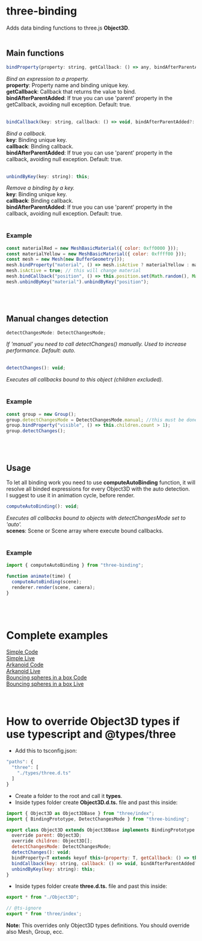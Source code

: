 # three-binding

Adds data binding functions to three.js **Object3D**. 
<br />
<br />

## Main functions

```javascript
bindProperty(property: string, getCallback: () => any, bindAfterParentAdded?: boolean): this;
```
*Bind an expression to a property.* <br />
**property**: Property name and binding unique key. <br />
**getCallback**: Callback that returns the value to bind. <br />
**bindAfterParentAdded**: If true you can use 'parent' property in the getCallback, avoiding null exception. Default: true. 
<br />
<br />

```javascript
bindCallback(key: string, callback: () => void, bindAfterParentAdded?: boolean): this;
```
*Bind a callback.* <br />
**key**: Binding unique key. <br />
**callback**: Binding callback.<br />
**bindAfterParentAdded**: If true you can use 'parent' property in the callback, avoiding null exception. Default: true.
<br />
<br />

```javascript
unbindByKey(key: string): this;
```
*Remove a binding by a key.* <br />
**key**: Binding unique key. <br />
**callback**: Binding callback.<br />
**bindAfterParentAdded**: If true you can use 'parent' property in the callback, avoiding null exception. Default: true.
<br />
<br />

### Example
```javascript
const materialRed = new MeshBasicMaterial({ color: 0xff0000 }));
const materialYellow = new MeshBasicMaterial({ color: 0xffff00 }));
const mesh = new Mesh(new BufferGeometry());
mesh.bindProperty("material", () => mesh.isActive ? materialYellow : materialRed);
mesh.isActive = true; // this will change material
mesh.bindCallback("position", () => this.position.set(Math.random(), Math.random(), Math.random());
mesh.unbindByKey("material").unbindByKey("position");
``` 
<br />
<br />

## Manual changes detection

```javascript
detectChangesMode: DetectChangesMode;
```
*If 'manual' you need to call detectChanges() manually. Used to increase performance. Default: auto.* <br />
<br />

```javascript
detectChanges(): void;
```
*Executes all callbacks bound to this object (children excluded).* <br />
<br />

### Example
```javascript
const group = new Group();
group.detectChangesMode = DetectChangesMode.manual; //this must be done before create any binding for this group.
group.bindProperty("visible", () => this.children.count > 1);
group.detectChanges();
``` 
<br />
<br />

## Usage

To let all binding work you need to use **computeAutoBinding** function, it will resolve all binded expressions for every Object3D with the auto detection. <br />
I suggest to use it in animation cycle, before render.

```javascript
computeAutoBinding(): void;
```
*Executes all callbacks bound to objects with detectChangesMode set to 'auto'.* <br />
**scenes**: Scene or Scene array where execute bound callbacks. <br />
<br />

### Example
```javascript
import { computeAutoBinding } from "three-binding";

function animate(time) {
  computeAutoBinding(scene);
  renderer.render(scene, camera);
}
``` 
<br />
<br />

# Complete examples
[Simple Code](https://github.com/agargaro/three-binding-examples/blob/main/src/simple.ts "Simple Code") <br />
[Simple Live](https://agargaro.github.io/three-binding-examples/simple "Simple Live") <br />
[Arkanoid Code](https://github.com/agargaro/three-binding-examples/blob/main/src/arkanoid.ts "Arkanoid Code") <br />
[Arkanoid Live](https://agargaro.github.io/three-binding-examples/arkanoid "Arkanoid Live") <br />
[Bouncing spheres in a box Code](https://github.com/agargaro/three-binding-examples/blob/main/src/bouncingSpheresInBox.ts "Bouncing spheres in a box Code") <br />
[Bouncing spheres in a box Live](https://agargaro.github.io/three-binding-examples/bouncingSpheresInBox "Bouncing spheres in a box Live") <br />
<br />
<br />

# How to override Object3D types if use typescript and @types/three

+ Add this to tsconfig.json:
```javascript
"paths": {
  "three": [
    "./types/three.d.ts"
  ]
}
```
+ Create a folder to the root and call it **types**.
+ Inside types folder create **Object3D.d.ts.** file and past this inside:
```javascript
import { Object3D as Object3DBase } from "three/index";
import { BindingPrototype, DetectChangesMode } from "three-binding";

export class Object3D extends Object3DBase implements BindingPrototype {
  override parent: Object3D;
  override children: Object3D[];
  detectChangesMode: DetectChangesMode;
  detectChanges(): void;
  bindProperty<T extends keyof this>(property: T, getCallback: () => this[T], bindAfterParentAdded?: boolean): this;
  bindCallback(key: string, callback: () => void, bindAfterParentAdded?: boolean): this;
  unbindByKey(key: string): this;
}
```
+ Inside types folder create **three.d.ts.** file and past this inside:
```javascript
export * from "./Object3D";

// @ts-ignore
export * from 'three/index';
```
**Note:** This overrides only Object3D types definitions. You should override also Mesh, Group, ecc.
